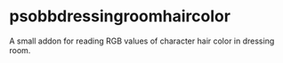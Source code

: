 # psobbdressingroomhaircolor
A small addon for reading RGB values of character hair color in dressing room.
